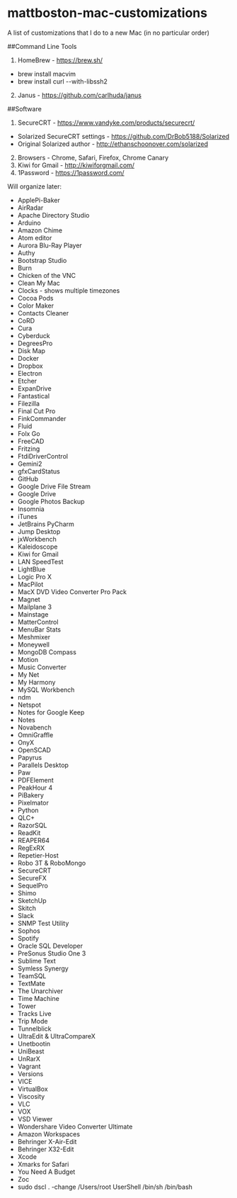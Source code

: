 # mattboston-mac-customizations

A list of customizations that I do to a new Mac (in no particular order)

##Command Line Tools
1. HomeBrew - https://brew.sh/
 * brew install macvim
 * brew install curl --with-libssh2
2. Janus - https://github.com/carlhuda/janus


##Software
1. SecureCRT - https://www.vandyke.com/products/securecrt/
 * Solarized SecureCRT settings - https://github.com/DrBob5188/Solarized
 * Original Solarized author - http://ethanschoonover.com/solarized
2. Browsers - Chrome, Safari, Firefox, Chrome Canary
3. Kiwi for Gmail - http://kiwiforgmail.com/
4. 1Password - https://1password.com/


Will organize later:
* ApplePi-Baker
* AirRadar
* Apache Directory Studio
* Arduino
* Amazon Chime
* Atom editor
* Aurora Blu-Ray Player
* Authy
* Bootstrap Studio
* Burn
* Chicken of the VNC
* Clean My Mac
* Clocks - shows multiple timezones
* Cocoa Pods
* Color Maker
* Contacts Cleaner
* CoRD
* Cura
* Cyberduck
* DegreesPro
* Disk Map
* Docker
* Dropbox
* Electron
* Etcher
* ExpanDrive
* Fantastical
* Filezilla
* Final Cut Pro
* FinkCommander
* Fluid
* Folx Go
* FreeCAD
* Fritzing
* FtdiDriverControl
* Gemini2
* gfxCardStatus
* GitHub
* Google Drive File Stream
* Google Drive
* Google Photos Backup
* Insomnia
* iTunes
* JetBrains PyCharm
* Jump Desktop
* jxWorkbench
* Kaleidoscope
* Kiwi for Gmail
* LAN SpeedTest
* LightBlue
* Logic Pro X
* MacPilot
* MacX DVD Video Converter Pro Pack
* Magnet
* Mailplane 3
* Mainstage
* MatterControl
* MenuBar Stats
* Meshmixer
* Moneywell
* MongoDB Compass
* Motion
* Music Converter
* My Net
* My Harmony
* MySQL Workbench
* ndm
* Netspot
* Notes for Google Keep
* Notes
* Novabench
* OmniGraffle
* OnyX
* OpenSCAD
* Papyrus
* Parallels Desktop
* Paw
* PDFElement
* PeakHour 4
* PiBakery
* Pixelmator
* Python
* QLC+
* RazorSQL
* ReadKit
* REAPER64
* RegExRX
* Repetier-Host
* Robo 3T & RoboMongo
* SecureCRT
* SecureFX
* SequelPro
* Shimo
* SketchUp
* Skitch
* Slack
* SNMP Test Utility
* Sophos
* Spotify
* Oracle SQL Developer
* PreSonus Studio One 3
* Sublime Text
* Symless Synergy
* TeamSQL
* TextMate
* The Unarchiver
* Time Machine
* Tower
* Tracks Live
* Trip Mode
* Tunnelblick
* UltraEdit & UltraCompareX
* Unetbootin
* UniBeast
* UnRarX
* Vagrant
* Versions
* VICE
* VirtualBox
* Viscosity
* VLC
* VOX
* VSD Viewer
* Wondershare Video Converter Ultimate
* Amazon Workspaces
* Behringer X-Air-Edit
* Behringer X32-Edit
* Xcode
* Xmarks for Safari
* You Need A Budget
* Zoc
* sudo dscl . -change /Users/root UserShell /bin/sh /bin/bash
